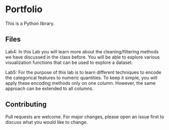 # Portfolio

This is a Python library.

## Files

Lab4: In this Lab you will learn more about the cleaning/filtering methods we have discussed in the class before. You will be able to explore various visualization functions that can be used to explore a dataset.

Lab5: For the purpose of this lab is to learn different techniques to encode the categorical features to numeric quantities. To keep it simple, you will apply these encoding methods only on one column. However, the same approach can be extended to all columns.


## Contributing

Pull requests are welcome. For major changes, please open an issue first
to discuss what you would like to change.
